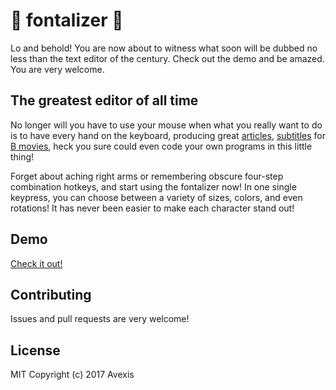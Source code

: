 # 🌟 fontalizer 🌟
Lo and behold! You are now about to witness what soon will be dubbed no less than the text editor of the century. Check out the demo and be amazed. You are very welcome.

## The greatest editor of all time
No longer will you have to use your mouse when what you really want to do is to have every hand on the keyboard, producing great [articles](https://en.wikipedia.org/wiki/Article), [subtitles](https://en.wikipedia.org/wiki/Subtitle_(captioning)) for [B movies](https://en.wikipedia.org/wiki/B_movie), heck you sure could even code your own programs in this little thing! 

Forget about aching right arms or remembering obscure four-step combination hotkeys, and start using the fontalizer now! In one single keypress, you can choose between a variety of sizes, colors, and even rotations! It has never been easier to make each character stand out!

## Demo
[Check it out!](https://avexis.github.io/fontalizer/)

## Contributing
Issues and pull requests are very welcome! 

## License
MIT 
Copyright (c) 2017 Avexis
